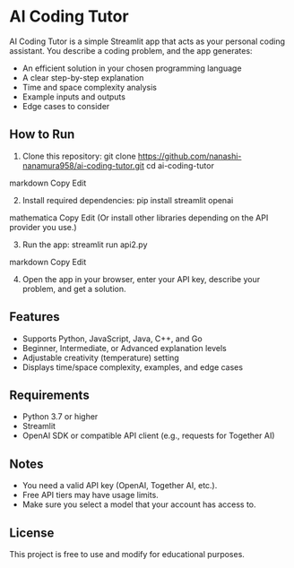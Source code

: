 # AI Coding Tutor

AI Coding Tutor is a simple Streamlit app that acts as your personal coding assistant. You describe a coding problem, and the app generates:
- An efficient solution in your chosen programming language
- A clear step-by-step explanation
- Time and space complexity analysis
- Example inputs and outputs
- Edge cases to consider
## How to Run

1. Clone this repository:
git clone https://github.com/nanashi-nanamura958/ai-coding-tutor.git
cd ai-coding-tutor

markdown
Copy
Edit

2. Install required dependencies:
pip install streamlit openai

mathematica
Copy
Edit
(Or install other libraries depending on the API provider you use.)

3. Run the app:
streamlit run api2.py

markdown
Copy
Edit

4. Open the app in your browser, enter your API key, describe your problem, and get a solution.

## Features

- Supports Python, JavaScript, Java, C++, and Go
- Beginner, Intermediate, or Advanced explanation levels
- Adjustable creativity (temperature) setting
- Displays time/space complexity, examples, and edge cases

## Requirements

- Python 3.7 or higher
- Streamlit
- OpenAI SDK or compatible API client (e.g., requests for Together AI)

## Notes

- You need a valid API key (OpenAI, Together AI, etc.).
- Free API tiers may have usage limits.
- Make sure you select a model that your account has access to.

## License

This project is free to use and modify for educational purposes.
